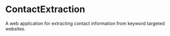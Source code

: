 # ContactExtraction
A web application for extracting contact information from keyword targeted websites.
